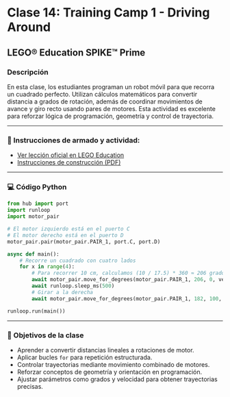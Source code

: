 
# Clase 14: Training Camp 1 - Driving Around

## LEGO® Education SPIKE™ Prime

### Descripción
En esta clase, los estudiantes programan un robot móvil para que recorra un cuadrado perfecto. Utilizan cálculos matemáticos para convertir distancia a grados de rotación, además de coordinar movimientos de avance y giro recto usando pares de motores. Esta actividad es excelente para reforzar lógica de programación, geometría y control de trayectoria.

---

### 📎 Instrucciones de armado y actividad:

- [Ver lección oficial en LEGO Education](https://education.lego.com/es-es/lessons/prime-competition-ready/training-camp-1-driving-around/)
- [Instrucciones de construcción (PDF)](https://assets.education.lego.com/v3/assets/blt293eea581807678a/blt06873e1b438a0d7e/5ec8e66f033ad5045f4c79a6/driving-base-bi-pdf-book1of1.pdf?locale=es-es)

---

### 💻 Código Python

```python
from hub import port
import runloop
import motor_pair

# El motor izquierdo está en el puerto C
# El motor derecho está en el puerto D
motor_pair.pair(motor_pair.PAIR_1, port.C, port.D)

async def main():
    # Recorre un cuadrado con cuatro lados
    for x in range(4):
        # Para recorrer 10 cm, calculamos (10 / 17.5) * 360 ≈ 206 grados
        await motor_pair.move_for_degrees(motor_pair.PAIR_1, 206, 0, velocity=300)
        await runloop.sleep_ms(500)
        # Girar a la derecha
        await motor_pair.move_for_degrees(motor_pair.PAIR_1, 182, 100, velocity=300)

runloop.run(main())
```

---

### 🧠 Objetivos de la clase

- Aprender a convertir distancias lineales a rotaciones de motor.
- Aplicar bucles `for` para repetición estructurada.
- Controlar trayectorias mediante movimiento combinado de motores.
- Reforzar conceptos de geometría y orientación en programación.
- Ajustar parámetros como grados y velocidad para obtener trayectorias precisas.
